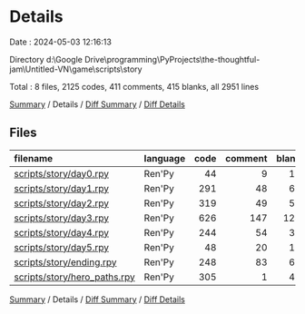# Details

Date : 2024-05-03 12:16:13

Directory d:\\Google Drive\\programming\\PyProjects\\the-thoughtful-jam\\Untitled-VN\\game\\scripts\\story

Total : 8 files,  2125 codes, 411 comments, 415 blanks, all 2951 lines

[Summary](results.md) / Details / [Diff Summary](diff.md) / [Diff Details](diff-details.md)

## Files
| filename | language | code | comment | blank | total |
| :--- | :--- | ---: | ---: | ---: | ---: |
| [scripts/story/day0.rpy](/scripts/story/day0.rpy) | Ren'Py | 44 | 9 | 11 | 64 |
| [scripts/story/day1.rpy](/scripts/story/day1.rpy) | Ren'Py | 291 | 48 | 65 | 404 |
| [scripts/story/day2.rpy](/scripts/story/day2.rpy) | Ren'Py | 319 | 49 | 58 | 426 |
| [scripts/story/day3.rpy](/scripts/story/day3.rpy) | Ren'Py | 626 | 147 | 124 | 897 |
| [scripts/story/day4.rpy](/scripts/story/day4.rpy) | Ren'Py | 244 | 54 | 37 | 335 |
| [scripts/story/day5.rpy](/scripts/story/day5.rpy) | Ren'Py | 48 | 20 | 12 | 80 |
| [scripts/story/ending.rpy](/scripts/story/ending.rpy) | Ren'Py | 248 | 83 | 61 | 392 |
| [scripts/story/hero_paths.rpy](/scripts/story/hero_paths.rpy) | Ren'Py | 305 | 1 | 47 | 353 |

[Summary](results.md) / Details / [Diff Summary](diff.md) / [Diff Details](diff-details.md)